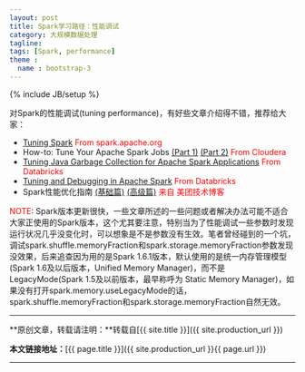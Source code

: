 ```yaml
---
layout: post
title: Spark学习路径：性能调试
category: 大规模数据处理
tagline: 
tags: [Spark, performance]
theme :
  name : bootstrap-3
---
```

{% include JB/setup %}

对Spark的性能调试(tuning performance)，有好些文章介绍得不错，推荐给大家：

+ [Tuning Spark](https://spark.apache.org/docs/latest/tuning.html) <font color='red'>From spark.apache.org</font>
+ How-to: Tune Your Apache Spark Jobs [(Part 1)](http://blog.cloudera.com/blog/2015/03/how-to-tune-your-apache-spark-jobs-part-1/) [(Part 2)](http://blog.cloudera.com/blog/2015/03/how-to-tune-your-apache-spark-jobs-part-2/) <font color='red'>From Cloudera</font>
+ [Tuning Java Garbage Collection for Apache Spark Applications](https://databricks.com/blog/2015/05/28/tuning-java-garbage-collection-for-spark-applications.html) <font color='red'>From Databricks</font>
+ [Tuning and Debugging in Apache Spark](http://www.slideshare.net/pwendell/tuning-and-debugging-in-apache-spark)<font color='red'> From Databricks</font>
+ Spark性能优化指南 [(基础篇)](http://tech.meituan.com/spark-tuning-basic.html) [(高级篇)](http://tech.meituan.com/spark-tuning-pro.html) <font color='red'>来自 美团技术博客</font>

<font color='red'>NOTE</font>: Spark版本更新很快，一些文章所述的一些问题或者解决办法可能不适合大家正使用的Spark版本，这个尤其要注意，特别当为了性能调试一些参数时发现运行状况几乎没变化时，可以想象是不是参数没有生效。笔者曾经碰到的一个坑，调试spark.shuffle.memoryFraction和spark.storage.memoryFraction参数发现没效果，后来追查因为用的是Spark 1.6.1版本，默认使用的是统一内存管理模型(Spark 1.6及以后版本，Unified Memory Manager)，而不是LegacyMode(Spark 1.5及以前版本，最早称呼为 Static Memory Manager)，如果没有打开spark.memory.useLegacyMode的话，spark.shuffle.memoryFraction和spark.storage.memoryFraction自然无效。

* * *

**原创文章，转载请注明：**转载自[{{ site.title }}]({{ site.production_url }})

**本文链接地址：**[{{ page.title }}]({{ site.production_url }}{{ page.url }})

* * *
